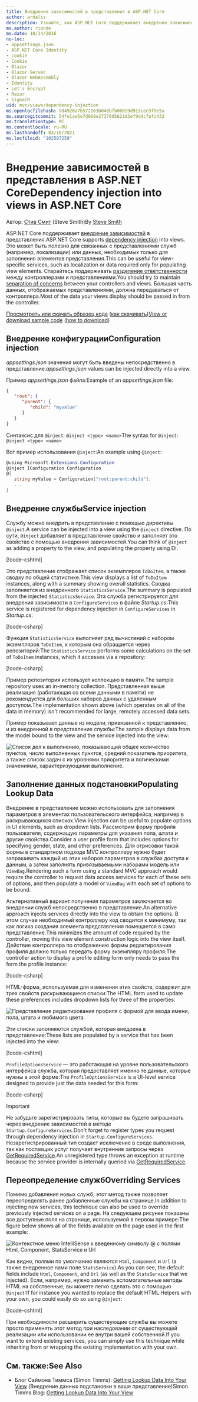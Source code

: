 ```yaml
---
title: Внедрение зависимостей в представления в ASP.NET Core
author: ardalis
description: Узнайте, как ASP.NET Core поддерживает внедрение зависимостей в представления MVC.
ms.author: riande
ms.date: 10/14/2016
no-loc:
- appsettings.json
- ASP.NET Core Identity
- cookie
- Cookie
- Blazor
- Blazor Server
- Blazor WebAssembly
- Identity
- Let's Encrypt
- Razor
- SignalR
uid: mvc/views/dependency-injection
ms.openlocfilehash: 9d4920a7b572163b048bfb06029d913cee3f9e5a
ms.sourcegitcommit: 54fe1ae5e7d068e27376d562183ef9ddc7afc432
ms.translationtype: MT
ms.contentlocale: ru-RU
ms.lasthandoff: 03/10/2021
ms.locfileid: "102587258"
---
```

# <a name="dependency-injection-into-views-in-aspnet-core"></a><span data-ttu-id="e1cb2-103">Внедрение зависимостей в представления в ASP.NET Core</span><span class="sxs-lookup"><span data-stu-id="e1cb2-103">Dependency injection into views in ASP.NET Core</span></span>

<span data-ttu-id="e1cb2-104">Автор: [Стив Смит](https://ardalis.com/) (Steve Smith)</span><span class="sxs-lookup"><span data-stu-id="e1cb2-104">By [Steve Smith](https://ardalis.com/)</span></span>

<span data-ttu-id="e1cb2-105">ASP.NET Core поддерживает [внедрение зависимостей](xref:fundamentals/dependency-injection) в представления.</span><span class="sxs-lookup"><span data-stu-id="e1cb2-105">ASP.NET Core supports [dependency injection](xref:fundamentals/dependency-injection) into views.</span></span> <span data-ttu-id="e1cb2-106">Это может быть полезно для связанных с представлениями служб (например, локализации) или данных, необходимых только для заполнения элементов представления.</span><span class="sxs-lookup"><span data-stu-id="e1cb2-106">This can be useful for view-specific services, such as localization or data required only for populating view elements.</span></span> <span data-ttu-id="e1cb2-107">Старайтесь поддерживать [разделение ответственности](/dotnet/standard/modern-web-apps-azure-architecture/architectural-principles#separation-of-concerns) между контроллерами и представлениями.</span><span class="sxs-lookup"><span data-stu-id="e1cb2-107">You should try to maintain [separation of concerns](/dotnet/standard/modern-web-apps-azure-architecture/architectural-principles#separation-of-concerns) between your controllers and views.</span></span> <span data-ttu-id="e1cb2-108">Большая часть данных, отображаемых представлениями, должна передаваться от контроллера.</span><span class="sxs-lookup"><span data-stu-id="e1cb2-108">Most of the data your views display should be passed in from the controller.</span></span>

<span data-ttu-id="e1cb2-109">[Просмотреть или скачать образец кода](https://github.com/dotnet/AspNetCore.Docs/tree/main/aspnetcore/mvc/views/dependency-injection/sample) ([как скачивать](xref:index#how-to-download-a-sample))</span><span class="sxs-lookup"><span data-stu-id="e1cb2-109">[View or download sample code](https://github.com/dotnet/AspNetCore.Docs/tree/main/aspnetcore/mvc/views/dependency-injection/sample) ([how to download](xref:index#how-to-download-a-sample))</span></span>

## <a name="configuration-injection"></a><span data-ttu-id="e1cb2-110">Внедрение конфигурации</span><span class="sxs-lookup"><span data-stu-id="e1cb2-110">Configuration injection</span></span>

<span data-ttu-id="e1cb2-111">*appsettings.json* значения могут быть введены непосредственно в представление.</span><span class="sxs-lookup"><span data-stu-id="e1cb2-111">*appsettings.json* values can be injected directly into a view.</span></span>

<span data-ttu-id="e1cb2-112">Пример *appsettings.json* файла:</span><span class="sxs-lookup"><span data-stu-id="e1cb2-112">Example of an *appsettings.json* file:</span></span>

```json
{
   "root": {
      "parent": {
         "child": "myvalue"
      }
   }
}
```

<span data-ttu-id="e1cb2-113">Синтаксис для `@inject`: `@inject <type> <name>`</span><span class="sxs-lookup"><span data-stu-id="e1cb2-113">The syntax for `@inject`: `@inject <type> <name>`</span></span>

<span data-ttu-id="e1cb2-114">Вот пример использования `@inject`:</span><span class="sxs-lookup"><span data-stu-id="e1cb2-114">An example using `@inject`:</span></span>

```csharp
@using Microsoft.Extensions.Configuration
@inject IConfiguration Configuration
@{
   string myValue = Configuration["root:parent:child"];
   ...
}
```

## <a name="service-injection"></a><span data-ttu-id="e1cb2-115">Внедрение службы</span><span class="sxs-lookup"><span data-stu-id="e1cb2-115">Service injection</span></span>

<span data-ttu-id="e1cb2-116">Службу можно внедрить в представление с помощью директивы `@inject`.</span><span class="sxs-lookup"><span data-stu-id="e1cb2-116">A service can be injected into a view using the `@inject` directive.</span></span> <span data-ttu-id="e1cb2-117">По сути, `@inject` добавляет в представление свойство и заполняет это свойство с помощью внедрения зависимостей.</span><span class="sxs-lookup"><span data-stu-id="e1cb2-117">You can think of `@inject` as adding a property to the view, and populating the property using DI.</span></span>

[!code-cshtml[](../../mvc/views/dependency-injection/sample/src/ViewInjectSample/Views/ToDo/Index.cshtml?highlight=4,5,15,16,17)]

<span data-ttu-id="e1cb2-118">Это представление отображает список экземпляров `ToDoItem`, а также сводку по общей статистике.</span><span class="sxs-lookup"><span data-stu-id="e1cb2-118">This view displays a list of `ToDoItem` instances, along with a summary showing overall statistics.</span></span> <span data-ttu-id="e1cb2-119">Сводка заполняется из внедренного `StatisticsService`.</span><span class="sxs-lookup"><span data-stu-id="e1cb2-119">The summary is populated from the injected `StatisticsService`.</span></span> <span data-ttu-id="e1cb2-120">Эта служба регистрируется для внедрения зависимости в `ConfigureServices` в файле *Startup.cs*:</span><span class="sxs-lookup"><span data-stu-id="e1cb2-120">This service is registered for dependency injection in `ConfigureServices` in *Startup.cs*:</span></span>

[!code-csharp[](../../mvc/views/dependency-injection/sample/src/ViewInjectSample/Startup.cs?highlight=6,7&range=15-22)]

<span data-ttu-id="e1cb2-121">Функция `StatisticsService` выполняет ряд вычислений с набором экземпляров `ToDoItem`, к которым она обращается через репозиторий:</span><span class="sxs-lookup"><span data-stu-id="e1cb2-121">The `StatisticsService` performs some calculations on the set of `ToDoItem` instances, which it accesses via a repository:</span></span>

[!code-csharp[](../../mvc/views/dependency-injection/sample/src/ViewInjectSample/Model/Services/StatisticsService.cs?highlight=15,20,25)]

<span data-ttu-id="e1cb2-122">Пример репозитория использует коллекцию в памяти.</span><span class="sxs-lookup"><span data-stu-id="e1cb2-122">The sample repository uses an in-memory collection.</span></span> <span data-ttu-id="e1cb2-123">Представленная выше реализация (работающая со всеми данными в памяти) не рекомендуется для больших наборов данных с удаленным доступом.</span><span class="sxs-lookup"><span data-stu-id="e1cb2-123">The implementation shown above (which operates on all of the data in memory) isn't recommended for large, remotely accessed data sets.</span></span>

<span data-ttu-id="e1cb2-124">Пример показывает данные из модели, привязанной к представлению, и из внедренной в представление службы:</span><span class="sxs-lookup"><span data-stu-id="e1cb2-124">The sample displays data from the model bound to the view and the service injected into the view:</span></span>

![Список дел к выполнению, показывающий общее количество пунктов, число выполненных пунктов, средний показатель приоритета, а также список задач с их уровнями приоритета и логическими значениями, характеризующими выполнение.](dependency-injection/_static/screenshot.png)

## <a name="populating-lookup-data"></a><span data-ttu-id="e1cb2-126">Заполнение данных подстановки</span><span class="sxs-lookup"><span data-stu-id="e1cb2-126">Populating Lookup Data</span></span>

<span data-ttu-id="e1cb2-127">Внедрение в представление можно использовать для заполнения параметров в элементах пользовательского интерфейса, например в раскрывающихся списках.</span><span class="sxs-lookup"><span data-stu-id="e1cb2-127">View injection can be useful to populate options in UI elements, such as dropdown lists.</span></span> <span data-ttu-id="e1cb2-128">Рассмотрим форму профиля пользователя, содержащую параметры для указания пола, штата и другие свойства.</span><span class="sxs-lookup"><span data-stu-id="e1cb2-128">Consider a user profile form that includes options for specifying gender, state, and other preferences.</span></span> <span data-ttu-id="e1cb2-129">Для отрисовки такой формы в стандартном подходе MVC контроллеру нужно будет запрашивать каждый из этих наборов параметров в службах доступа к данным, а затем заполнять привязываемыми наборами модель или `ViewBag`.</span><span class="sxs-lookup"><span data-stu-id="e1cb2-129">Rendering such a form using a standard MVC approach would require the controller to request data access services for each of these sets of options, and then populate a model or `ViewBag` with each set of options to be bound.</span></span>

<span data-ttu-id="e1cb2-130">Альтернативный вариант получения параметров заключается во внедрении служб непосредственно в представление.</span><span class="sxs-lookup"><span data-stu-id="e1cb2-130">An alternative approach injects services directly into the view to obtain the options.</span></span> <span data-ttu-id="e1cb2-131">В этом случае необходимый контроллеру код сводится к минимуму, так как логика создания элемента представления помещается в само представление.</span><span class="sxs-lookup"><span data-stu-id="e1cb2-131">This minimizes the amount of code required by the controller, moving this view element construction logic into the view itself.</span></span> <span data-ttu-id="e1cb2-132">Действие контроллера по отображению формы редактирования профиля должно только передать форму экземпляру профиля:</span><span class="sxs-lookup"><span data-stu-id="e1cb2-132">The controller action to display a profile editing form only needs to pass the form the profile instance:</span></span>

[!code-csharp[](../../mvc/views/dependency-injection/sample/src/ViewInjectSample/Controllers/ProfileController.cs?highlight=9,19)]

<span data-ttu-id="e1cb2-133">HTML-форма, используемая для изменения этих свойств, содержит для трех свойств раскрывающиеся списки:</span><span class="sxs-lookup"><span data-stu-id="e1cb2-133">The HTML form used to update these preferences includes dropdown lists for three of the properties:</span></span>

![Представление редактирования профиля с формой для ввода имени, пола, штата и любимого цвета.](dependency-injection/_static/updateprofile.png)

<span data-ttu-id="e1cb2-135">Эти списки заполняются службой, которая внедрена в представление:</span><span class="sxs-lookup"><span data-stu-id="e1cb2-135">These lists are populated by a service that has been injected into the view:</span></span>

[!code-cshtml[](../../mvc/views/dependency-injection/sample/src/ViewInjectSample/Views/Profile/Index.cshtml?highlight=4,16,17,21,22,26,27)]

<span data-ttu-id="e1cb2-136">`ProfileOptionsService` — это работающая на уровне пользовательского интерфейса служба, которая предоставляет именно те данные, которые нужны в этой форме:</span><span class="sxs-lookup"><span data-stu-id="e1cb2-136">The `ProfileOptionsService` is a UI-level service designed to provide just the data needed for this form:</span></span>

[!code-csharp[](../../mvc/views/dependency-injection/sample/src/ViewInjectSample/Model/Services/ProfileOptionsService.cs?highlight=7,13,24)]

> [!IMPORTANT]
> <span data-ttu-id="e1cb2-137">Не забудьте зарегистрировать типы, которые вы будете запрашивать через внедрение зависимостей в методе `Startup.ConfigureServices`.</span><span class="sxs-lookup"><span data-stu-id="e1cb2-137">Don't forget to register types you request through dependency injection in `Startup.ConfigureServices`.</span></span> <span data-ttu-id="e1cb2-138">Незарегистрированный тип создает исключение в среде выполнения, так как поставщик услуг получает внутренние запросы через [GetRequiredService](/dotnet/api/microsoft.extensions.dependencyinjection.serviceproviderserviceextensions.getrequiredservice).</span><span class="sxs-lookup"><span data-stu-id="e1cb2-138">An unregistered type throws an exception at runtime because the service provider is internally queried via [GetRequiredService](/dotnet/api/microsoft.extensions.dependencyinjection.serviceproviderserviceextensions.getrequiredservice).</span></span>

## <a name="overriding-services"></a><span data-ttu-id="e1cb2-139">Переопределение служб</span><span class="sxs-lookup"><span data-stu-id="e1cb2-139">Overriding Services</span></span>

<span data-ttu-id="e1cb2-140">Помимо добавления новых служб, этот метод также позволяет переопределять ранее добавленные службы на странице.</span><span class="sxs-lookup"><span data-stu-id="e1cb2-140">In addition to injecting new services, this technique can also be used to override previously injected services on a page.</span></span> <span data-ttu-id="e1cb2-141">На следующем рисунке показаны все доступные поля на странице, используемой в первом примере:</span><span class="sxs-lookup"><span data-stu-id="e1cb2-141">The figure below shows all of the fields available on the page used in the first example:</span></span>

![Контекстное меню IntelliSense к введенному символу @ с полями Html, Component, StatsService и Url](dependency-injection/_static/razor-fields.png)

<span data-ttu-id="e1cb2-143">Как видно, полями по умолчанию являются `Html`, `Component` и `Url` (а также внедренное нами поле `StatsService`).</span><span class="sxs-lookup"><span data-stu-id="e1cb2-143">As you can see, the default fields include `Html`, `Component`, and `Url` (as well as the `StatsService` that we injected).</span></span> <span data-ttu-id="e1cb2-144">Если, например, нужно заменить вспомогательные методы HTML на собственные, вы можете легко сделать это с помощью `@inject`:</span><span class="sxs-lookup"><span data-stu-id="e1cb2-144">If for instance you wanted to replace the default HTML Helpers with your own, you could easily do so using `@inject`:</span></span>

[!code-cshtml[](../../mvc/views/dependency-injection/sample/src/ViewInjectSample/Views/Helper/Index.cshtml?highlight=3,11)]

<span data-ttu-id="e1cb2-145">При необходимости расширить существующие службы вы можете просто применять этот метод при наследовании от существующей реализации или использовании ее внутри вашей собственной.</span><span class="sxs-lookup"><span data-stu-id="e1cb2-145">If you want to extend existing services, you can simply use this technique while inheriting from or wrapping the existing implementation with your own.</span></span>

## <a name="see-also"></a><span data-ttu-id="e1cb2-146">См. также:</span><span class="sxs-lookup"><span data-stu-id="e1cb2-146">See Also</span></span>

* <span data-ttu-id="e1cb2-147">Блог Саймона Тиммса (Simon Timms): [Getting Lookup Data Into Your View](https://blog.simontimms.com/2015/06/09/getting-lookup-data-into-you-view/) (Внедрение данных подстановки в ваше представление)</span><span class="sxs-lookup"><span data-stu-id="e1cb2-147">Simon Timms Blog: [Getting Lookup Data Into Your View](https://blog.simontimms.com/2015/06/09/getting-lookup-data-into-you-view/)</span></span>

